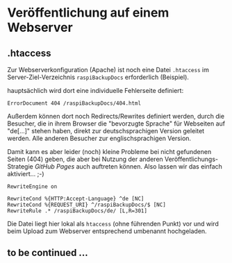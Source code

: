 # Veröffentlichung auf einem Webserver

## .htaccess

Zur Webserverkonfiguration (Apache) ist noch eine Datei `.htaccess`
im Server-Ziel-Verzeichnis `raspiBackupDocs` erforderlich (Beispiel).

hauptsächlich wird dort eine individuelle Fehlerseite definiert:

    ErrorDocument 404 /raspiBackupDocs/404.html

Außerdem können dort noch Redirects/Rewrites definiert werden,
durch die Besucher, die in ihrem Browser die "bevorzugte Sprache" für Webseiten
auf "de[...]" stehen haben, direkt zur deutschsprachigen Version geleitet werden.
Alle anderen Besucher zur englischsprachigen Version.

Damit kann es aber leider (noch) kleine Probleme bei nicht gefundenen Seiten (404) geben,
die aber bei Nutzung der anderen Veröffentlichungs-Strategie *GitHub Pages*
auch auftreten können. Also lassen wir das einfach aktiviert... ;-)

    RewriteEngine on

    RewriteCond %{HTTP:Accept-Language} ^de [NC]
    RewriteCond %{REQUEST_URI} ^/raspiBackupDocs/$ [NC]
    RewriteRule .* /raspiBackupDocs/de/ [L,R=301]


Die Datei liegt hier lokal als `htaccess` (ohne führenden Punkt) vor und wird
beim Upload zum Webserver entsprechend umbenannt hochgeladen.

## to be continued ...
